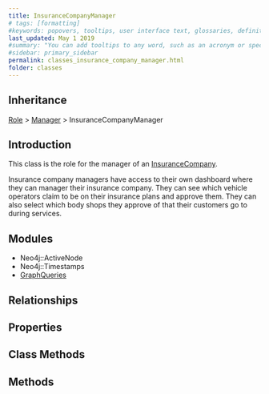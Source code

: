 ```yaml
---
title: InsuranceCompanyManager
# tags: [formatting]
#keywords: popovers, tooltips, user interface text, glossaries, definitions
last_updated: May 1 2019
#summary: "You can add tooltips to any word, such as an acronym or specialized term. Tooltips work well for glossary definitions, because you don't have to keep repeating the definition, nor do you assume the reader already knows the word's meaning."
#sidebar: primary_sidebar
permalink: classes_insurance_company_manager.html
folder: classes
---
```


## Inheritance

[Role](/classes_role) > [Manager](/classes_manager) > InsuranceCompanyManager

## Introduction

This class is the role for the manager of an [InsuranceCompany](/classes_insurance_company).

Insurance company managers have access to their own dashboard where they can manager their insurance company. They can see which vehicle operators claim to be on their insurance plans and approve them. They can also select which body shops they approve of that their customers go to during services.

## Modules

* Neo4j::ActiveNode
* Neo4j::Timestamps
* [GraphQueries](/modules_graph_queries.html)

## Relationships

## Properties

## Class Methods

## Methods
